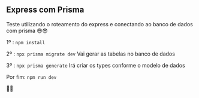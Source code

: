 ## Express com Prisma

 Teste utilizando o roteamento do express e conectando ao banco de dados com prisma 😎😎

 1º : `npm install`

 2º : `npx prisma migrate dev` Vai gerar as tabelas no banco de dados

 3º : `npx prisma generate` Irá criar os types conforme o modelo de dados

 Por fim: `npm run dev`

 🚀🚀
 
 
